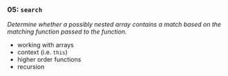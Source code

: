 ### 05: `search`

*Determine whether a possibly nested array contains a match based on the matching function passed to the function.*

- working with arrays
- context (i.e. `this`)
- higher order functions
- recursion